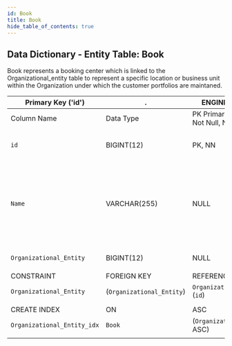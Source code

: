 ```yaml
---
id: Book
title: Book
hide_table_of_contents: true
---
```


## Data Dictionary - Entity Table: Book

Book represents a booking center which is linked to the Organizational_entity table to represent a specific location or business unit within the Organization under which the customer portfolios are maintaned.

| Primary Key ('id')|.|ENGINE = InnoDB|.|.|
|---|---|---|---|---|
| Column Name| Data Type|PK Primary Key, NN-Not Null, Null|Example|Comment|
|| 
|`id`|BIGINT(12)| PK, NN|1|PrimaryKey-ID, Not Null (auto creates)|
|`Name`| VARCHAR(255)| NULL|UK Onshore 1, UK Onshore 2, Switzerland Onshore, UK Offshore 1, US West, US Central|Full name of the Book upto 255 characters|
|`Organizational_Entity`| BIGINT(12)| NULL|1|Organizational entity|
||	  
|CONSTRAINT|FOREIGN KEY|REFERENCES |ON DELETE|ON UPDATE|
|`Organizational_Entity`|(`Organizational_Entity`)|`Organizational_Entity` (`id`)| NO ACTION| NO ACTION|
||
|CREATE INDEX|ON|ASC|VISIBLE|.|
|`Organizational_Entity_idx`|`Book`| (`Organizational_Entity` ASC)| VISIBLE;|.|
||	  

